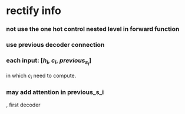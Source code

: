 # rectify info

### not use the one hot control nested level in forward function

### use previous decoder connection


### each input: [$h_i$, $c_i$, $previous_s_i$]
in which $c_i$ need to compute.

### may add attention in previous_s_i  

, first decoder